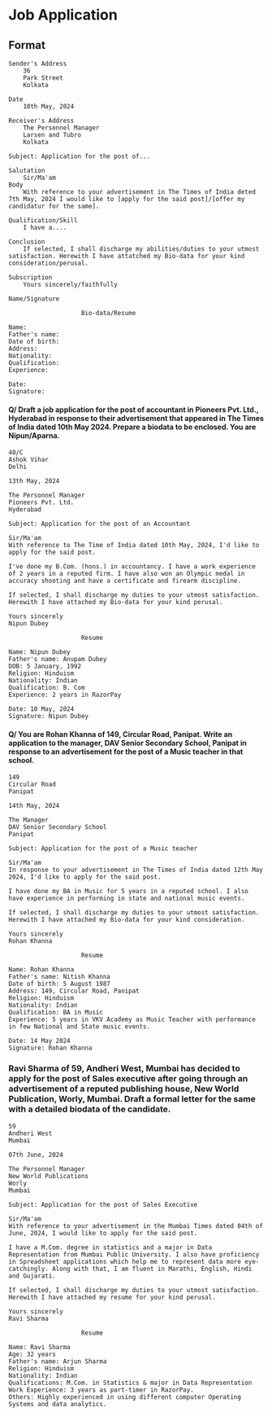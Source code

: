 # Job Application 

## Format 

```
Sender's Address
    36
    Park Street 
    Kolkata 

Date 
    10th May, 2024 

Receiver's Address 
    The Personnel Manager 
    Larsen and Tubro
    Kolkata

Subject: Application for the post of... 

Salutation 
    Sir/Ma'am
Body 
    With reference to your advertisement in The Times of India deted 7th May, 2024 I would like to [apply for the said post]/[offer my candidatur for the same].

Qualification/Skill 
    I have a....

Conclusion 
    If selected, I shall discharge my abilities/duties to your utmost satisfaction. Herewith I have attatched my Bio-data for your kind consideration/perusal.

Subscription
    Yours sincerely/faithfully

Name/Signature 

                    Bio-data/Resume 

Name:
Father's name: 
Date of birth: 
Address: 
Nationality: 
Qualification: 
Experience: 

Date: 
Signature: 
```

#### Q/ Draft a job application for the post of accountant in Pioneers Pvt. Ltd., Hyderabad in response to their advertisement that appeared in The Times of India dated 10th May 2024. Prepare a biodata to be enclosed. You are Nipun/Aparna. 

    40/C 
    Ashok Vihar 
    Delhi 

    13th May, 2024 

    The Personnel Manager 
    Pioneers Pvt. Ltd. 
    Hyderabad 

    Subject: Application for the post of an Accountant

    Sir/Ma'am 
    With reference to The Time of India dated 10th May, 2024, I'd like to apply for the said post. 

    I've done my B.Com. (hons.) in accountancy. I have a work experience of 2 years in a reputed firm. I have also won an Olympic medal in accuracy shooting and have a certificate and firearm discipline. 

    If selected, I shall discharge my duties to your utmost satisfaction. Herewith I have attached my Bio-data for your kind perusal. 

    Yours sincerely 
    Nipun Dubey 

```
                    Resume 

Name: Nipun Dubey 
Father's name: Anupam Dubey 
DOB: 5 January, 1992 
Religion: Hinduism 
Nationality: Indian 
Qualification: B. Com 
Experience: 2 years in RazorPay

Date: 10 May, 2024 
Signature: Nipun Dubey
```

#### Q/ You are Rohan Khanna of 149, Circular Road, Panipat. Write an application to the manager, DAV Senior Secondary School, Panipat in response to an advertisement for the post of a Music teacher in that school. 

    149 
    Circular Road
    Panipat

    14th May, 2024 

    The Manager 
    DAV Senior Secondary School 
    Panipat 

    Subject: Application for the post of a Music teacher

    Sir/Ma'am 
    In response to your advertisement in The Times of India dated 12th May 2024, I'd like to apply for the said post. 

    I have done my BA in Music for 5 years in a reputed school. I also have experience in performing in state and national music events.

    If selected, I shall discharge my duties to your utmost satisfaction. Herewith I have attached my Bio-data for your kind consideration.

    Yours sincerely 
    Rohan Khanna 

```
                    Resume 

Name: Rohan Khanna
Father's name: Nitish Khanna
Date of birth: 5 August 1987
Address: 149, Circular Road, Panipat 
Religion: Hinduism 
Nationality: Indian 
Qualification: BA in Music 
Experience: 5 years in VKV Academy as Music Teacher with performance in few National and State music events. 

Date: 14 May 2024 
Signature: Rohan Khanna
```

### Ravi Sharma of 59, Andheri West, Mumbai has decided to apply for the post of Sales executive after going through an advertisement of a reputed publishing house, New World Publication, Worly, Mumbai. Draft a formal letter for the same with a detailed biodata of the candidate. 

    59
    Andheri West
    Mumbai 

    07th June, 2024 

    The Personnel Manager 
    New World Publications 
    Worly 
    Mumbai 

    Subject: Application for the post of Sales Executive 

    Sir/Ma'am 
    With reference to your advertisement in the Mumbai Times dated 04th of June, 2024, I would like to apply for the said post. 

    I have a M.Com. degree in statistics and a major in Data Representation from Mumbai Public University. I also have proficiency in Spreadsheet applications which help me to represent data more eye-catchingly. Along with that, I am fluent in Marathi, English, Hindi and Gujarati. 

    If selected, I shall discharge my duties to your utmost satisfaction. Herewith I have attached my resume for your kind perusal. 

    Yours sincerely 
    Ravi Sharma 

```
                    Resume 

Name: Ravi Sharma 
Age: 32 years 
Father's name: Arjun Sharma 
Religion: Hinduism 
Nationality: Indian 
Qualifications: M.Com. in Statistics & major in Data Representation 
Work Experience: 3 years as part-timer in RazorPay. 
Others: Highly experienced in using different computer Operating Systems and data analytics. 
```
